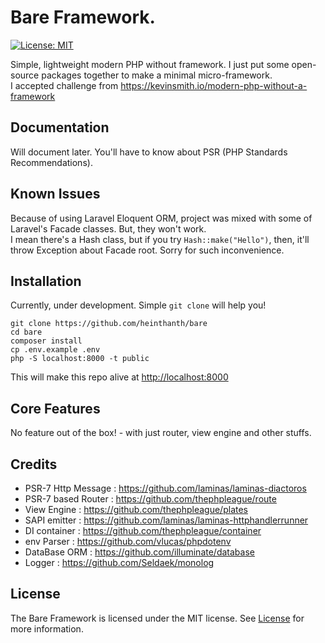 # Bare Framework.

[![License: MIT](https://img.shields.io/badge/License-MIT-green.svg)](LICENSE)

Simple, lightweight modern PHP without framework. I just put some open-source packages together to make a minimal micro-framework. \
I accepted challenge from <https://kevinsmith.io/modern-php-without-a-framework>


## Documentation

Will document later. You'll have to know about PSR (PHP Standards Recommendations).


## Known Issues

Because of using Laravel Eloquent ORM, project was mixed with some of Laravel's Facade classes. But, they won't work.\
I mean there's a Hash class, but if you try `Hash::make("Hello")`, then, it'll throw Exception about Facade root. Sorry for such inconvenience.


## Installation

Currently, under development. Simple `git clone` will help you!

```shell script
git clone https://github.com/heinthanth/bare
cd bare
composer install
cp .env.example .env
php -S localhost:8000 -t public
```

This will make this repo alive at <http://localhost:8000>


## Core Features

No feature out of the box! - with just router, view engine and other stuffs.


## Credits

* PSR-7 Http Message : <https://github.com/laminas/laminas-diactoros>
* PSR-7 based Router : <https://github.com/thephpleague/route>
* View Engine : <https://github.com/thephpleague/plates>
* SAPI emitter : <https://github.com/laminas/laminas-httphandlerrunner>
* DI container : <https://github.com/thephpleague/container>
* env Parser : <https://github.com/vlucas/phpdotenv>
* DataBase ORM : <https://github.com/illuminate/database>
* Logger : <https://github.com/Seldaek/monolog>


## License

The Bare Framework is licensed under the MIT license. See [License](LICENSE) for more information.
